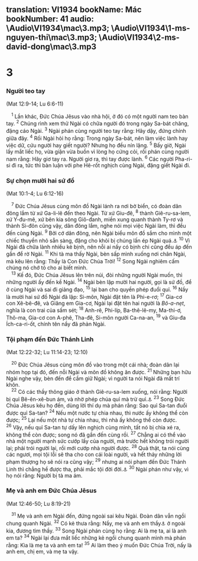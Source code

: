 translation: VI1934
bookName: Mác 
bookNumber: 41
audio: \Audio\VI1934\mac\3.mp3; \Audio\VI1934\1-ms-nguyen-thi\mac\3.mp3; \Audio\VI1934\2-ms-david-dong\mac\3.mp3
-------

<div class="title"><h1>3</h1><h3>Người teo tay</h3><p>(Mat 12:9-14; Lu 6:6-11)</p></div>
<span class="verse mac_3_1"> <sup>1</sup> Lần khác, Đức Chúa Jêsus vào nhà hội, ở đó có một người nam teo bàn tay. </span>
<span class="verse mac_3_2"><sup>2</sup> Chúng rình xem thử Ngài có chữa người đó trong ngày Sa-bát chăng, đặng cáo Ngài. </span>
<span class="verse mac_3_3"><sup>3</sup> Ngài phán cùng người teo tay rằng: Hãy dậy, đứng chính giữa đây. </span>
<span class="verse mac_3_4"><sup>4</sup> Rồi Ngài hỏi họ rằng: Trong ngày Sa-bát, nên làm việc lành hay việc dữ, cứu người hay giết người? Nhưng họ đều nín lặng. </span>
<span class="verse mac_3_5"><sup>5</sup> Bấy giờ, Ngài lấy mắt liếc họ, vừa giận vừa buồn vì lòng họ cứng cỏi, rồi phán cùng người nam rằng: Hãy giơ tay ra. Người giơ ra, thì tay được lành. </span>
<span class="verse mac_3_6"><sup>6</sup> Các người Pha-ri-si đi ra, tức thì bàn luận với phe Hê-rốt nghịch cùng Ngài, đặng giết Ngài đi. <br/></span>
<div class="title"><h3>Sự chọn mười hai sứ đồ</h3><p>(Mat 10:1-4; Lu 6:12-16)</p></div>
<span class="verse mac_3_7"> <sup>7</sup> Đức Chúa Jêsus cùng môn đồ Ngài lánh ra nơi bờ biển, có đoàn dân đông lắm từ xứ Ga-li-lê đến theo Ngài. Từ xứ Giu-đê, </span>
<span class="verse mac_3_8"><sup>8</sup> thành Giê-ru-sa-lem, xứ Y-đu-mê, xứ bên kia sông Giô-đanh, miền xung quanh thành Ty-rơ và thành Si-đôn cũng vậy, dân đông lắm, nghe nói mọi việc Ngài làm, thì đều đến cùng Ngài. </span>
<span class="verse mac_3_9"><sup>9</sup> Bởi cớ dân đông, nên Ngài biểu môn đồ sắm cho mình một chiếc thuyền nhỏ sẵn sàng, đặng cho khỏi bị chúng lấn ép Ngài quá.<a data-toggle="tooltip" data-placement="bottom" title="Mac 4:1; Lu 5:1-3">⚓</a></span>
<span class="verse mac_3_10"><sup>10</sup> Vì Ngài đã chữa lành nhiều kẻ bịnh, nên nỗi ai nấy có bịnh chi cũng đều áp đến gần để rờ Ngài. </span>
<span class="verse mac_3_11"><sup>11</sup> Khi tà ma thấy Ngài, bèn sấp mình xuống nơi chân Ngài, mà kêu lên rằng: Thầy là Con Đức Chúa Trời! </span>
<span class="verse mac_3_12"><sup>12</sup> Song Ngài nghiêm cấm chúng nó chớ tỏ cho ai biết mình. <br/></span>
<span class="verse mac_3_13"> <sup>13</sup> Kế đó, Đức Chúa Jêsus lên trên núi, đòi những người Ngài muốn, thì những người ấy đến kề Ngài. </span>
<span class="verse mac_3_14"><sup>14</sup> Ngài bèn lập mười hai người, gọi là sứ đồ, để ở cùng Ngài và sai đi giảng đạo, </span>
<span class="verse mac_3_15"><sup>15</sup> lại ban cho quyền phép đuổi quỉ. </span>
<span class="verse mac_3_16"><sup>16</sup> Nầy là mười hai sứ đồ Ngài đã lập: Si-môn, Ngài đặt tên là Phi-e-rơ; </span>
<span class="verse mac_3_17"><sup>17</sup> Gia-cơ con Xê-bê-đê, và Giăng em Gia-cơ, Ngài lại đặt tên hai người là <i>Bô-a-nẹt</i>, nghĩa là con trai của sấm sét; </span>
<span class="verse mac_3_18"><sup>18</sup> Anh-rê, Phi-líp, Ba-thê-lê-my, Ma-thi-ơ, Thô-ma, Gia-cơ con A-phê, Tha-đê, Si-môn người Ca-na-an, </span>
<span class="verse mac_3_19"><sup>19</sup> và Giu-đa Ích-ca-ri-ốt, chính tên nầy đã phản Ngài. <br/></span>
<div class="title"><h3>Tội phạm đến Đức Thánh Linh</h3><p>(Mat 12:22-32; Lu 11:14-23; 12:10)</p></div>
<span class="verse mac_3_20"> <sup>20</sup> Đức Chúa Jêsus cùng môn đồ vào trong một cái nhà; đoàn dân lại nhóm họp tại đó, đến nỗi Ngài và môn đồ không ăn được. </span>
<span class="verse mac_3_21"><sup>21</sup> Những bạn hữu Ngài nghe vậy, bèn đến để cầm giữ Ngài; vì người ta nói Ngài đã mất trí khôn. <br/></span>
<span class="verse mac_3_22"> <sup>22</sup> Có các thầy thông giáo ở thành Giê-ru-sa-lem xuống, nói rằng: Người bị quỉ Bê-ên-xê-bun ám, và nhờ phép chúa quỉ mà trừ quỉ.<a data-toggle="tooltip" data-placement="bottom" title="Mat 9:34; 10:25">⚓</a></span>
<span class="verse mac_3_23"><sup>23</sup> Song Đức Chúa Jêsus kêu họ đến, dùng lời thí dụ mà phán rằng: Sao quỉ Sa-tan đuổi được quỉ Sa-tan? </span>
<span class="verse mac_3_24"><sup>24</sup> Nếu một nước tự chia nhau, thì nước ấy không thể còn được; </span>
<span class="verse mac_3_25"><sup>25</sup> Lại nếu một nhà tự chia nhau, thì nhà ấy không thể còn được. </span>
<span class="verse mac_3_26"><sup>26</sup> Vậy, nếu quỉ Sa-tan tự dấy lên nghịch cùng mình, tất nó bị chia xé ra, không thể còn được; song nó đã gần đến cùng rồi. </span>
<span class="verse mac_3_27"><sup>27</sup> Chẳng ai có thể vào nhà một người mạnh sức cướp lấy của người, mà trước hết không trói người lại; phải trói người lại, rồi mới cướp nhà người được. </span>
<span class="verse mac_3_28"><sup>28</sup> Quả thật, ta nói cùng các ngươi, mọi tội lỗi sẽ tha cho con cái loài người, và hết thảy những lời phạm thượng họ sẽ nói ra cũng vậy; </span>
<span class="verse mac_3_29"><sup>29</sup> nhưng ai nói phạm đến Đức Thánh Linh thì chẳng hề được tha, phải mắc tội đời đời.<a data-toggle="tooltip" data-placement="bottom" title="Lu 12:10">⚓</a></span>
<span class="verse mac_3_30"><sup>30</sup> Ngài phán như vậy, vì họ nói rằng: Người bị tà ma ám. <br/></span>
<div class="title"><h3>Mẹ và anh em Đức Chúa Jêsus</h3><p>(Mat 12:46-50; Lu 8:19-21)</p></div>
<span class="verse mac_3_31"> <sup>31</sup> Mẹ và anh em Ngài đến, đứng ngoài sai kêu Ngài. Đoàn dân vẫn ngồi chung quanh Ngài. </span>
<span class="verse mac_3_32"><sup>32</sup> Có kẻ thưa rằng: Nầy, mẹ và anh em thầy<a data-toggle="tooltip" data-placement="bottom" title="Một số bản khác thêm: và chị em Thầy">⚓</a> ở ngoài kia, đương tìm thầy. </span>
<span class="verse mac_3_33"><sup>33</sup> Song Ngài phán cùng họ rằng: Ai là mẹ ta, ai là anh em ta? </span>
<span class="verse mac_3_34"><sup>34</sup> Ngài lại đưa mắt liếc những kẻ ngồi chung quanh mình mà phán rằng: Kìa là mẹ ta và anh em ta! </span>
<span class="verse mac_3_35"><sup>35</sup> Ai làm theo ý muốn Đức Chúa Trời, nấy là anh em, chị em, và mẹ ta vậy. <br/></span>
